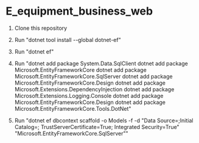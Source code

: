 # E_equipment_business_web

1. Clone this repository
2. Run "dotnet tool install --global dotnet-ef" 
3. Run "dotnet ef"
4. Run 
"dotnet add package System.Data.SqlClient
dotnet add package Microsoft.EntityFrameworkCore
dotnet add package Microsoft.EntityFrameworkCore.SqlServer
dotnet add package Microsoft.EntityFrameworkCore.Design
dotnet add package Microsoft.Extensions.DependencyInjection
dotnet add package Microsoft.Extensions.Logging.Console
dotnet add package Microsoft.EntityFrameworkCore.Design
dotnet add package Microsoft.EntityFrameworkCore.Tools.DotNet"

5. Run "dotnet ef dbcontext scaffold -o Models -f -d "Data Source=<name server>;Initial Catalog=<name database>;
TrustServerCertificate=True; Integrated Security=True" "Microsoft.EntityFrameworkCore.SqlServer""
